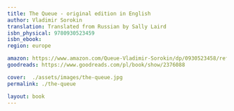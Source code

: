 ```yaml
---
title: The Queue - original edition in English
author: Vladimir Sorokin
translation: Translated from Russian by Sally Laird
isbn_physical: 9780930523459
isbn_ebook: 
region: europe

amazon: https://www.amazon.com/Queue-Vladimir-Sorokin/dp/0930523458/ref=monarch_sidesheet
goodreads: https://www.goodreads.com/pl/book/show/2376088

cover:  ./assets/images/the-queue.jpg
permalink: ./the-queue

layout: book
---
```

